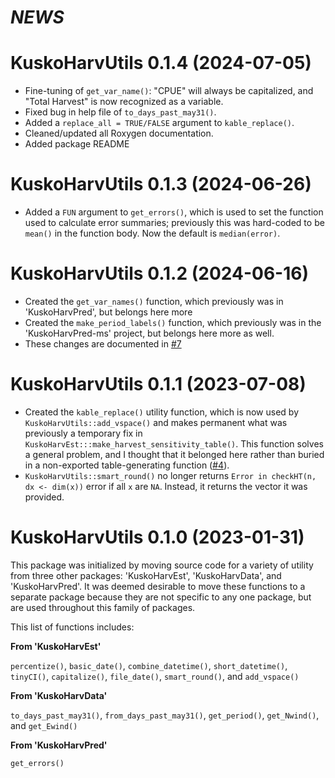 # *NEWS*

# KuskoHarvUtils 0.1.4 (2024-07-05)

* Fine-tuning of `get_var_name()`: "CPUE" will always be capitalized, and "Total Harvest" is now recognized as a variable.
* Fixed bug in help file of `to_days_past_may31()`.
* Added a `replace_all = TRUE/FALSE` argument to `kable_replace()`.
* Cleaned/updated all Roxygen documentation.
* Added package README

# KuskoHarvUtils 0.1.3 (2024-06-26)

* Added a `FUN` argument to `get_errors()`, which is used to set the function used to calculate error summaries; previously this was hard-coded to be `mean()` in the function body. Now the default is `median(error)`.

# KuskoHarvUtils 0.1.2 (2024-06-16)

* Created the `get_var_names()` function, which previously was in 'KuskoHarvPred', but belongs here more
* Created the `make_period_labels()` function, which previously was in the 'KuskoHarvPred-ms' project, but belongs here more as well.
* These changes are documented in [#7](https://github.com/bstaton1/KuskoHarvUtils/issues/7)

# KuskoHarvUtils 0.1.1 (2023-07-08)

* Created the `kable_replace()` utility function, which is now used by `KuskoHarvUtils::add_vspace()` and makes permanent what was previously a temporary fix in `KuskoHarvEst:::make_harvest_sensitivity_table()`.
This function solves a general problem, and I thought that it belonged here rather than buried in a non-exported table-generating function ([#4](https://github.com/bstaton1/KuskoHarvUtils/issues/4)).
* `KuskoHarvUtils::smart_round()` no longer returns `Error in checkHT(n, dx <- dim(x))` error if all `x` are `NA`. Instead, it returns the vector it was provided.

# KuskoHarvUtils 0.1.0 (2023-01-31)

This package was initialized by moving source code for a variety of utility from three other packages: 'KuskoHarvEst', 'KuskoHarvData', and 'KuskoHarvPred'.
It was deemed desirable to move these functions to a separate package because they are not specific to any one package, but are used throughout this family of packages.

This list of functions includes:

**From 'KuskoHarvEst'**

`percentize()`, `basic_date()`, `combine_datetime()`, `short_datetime()`, `tinyCI()`, `capitalize()`, `file_date()`, `smart_round()`, and `add_vspace()`

**From 'KuskoHarvData'**

`to_days_past_may31()`, `from_days_past_may31()`, `get_period()`, `get_Nwind()`, and `get_Ewind()`

**From 'KuskoHarvPred'**

`get_errors()`
